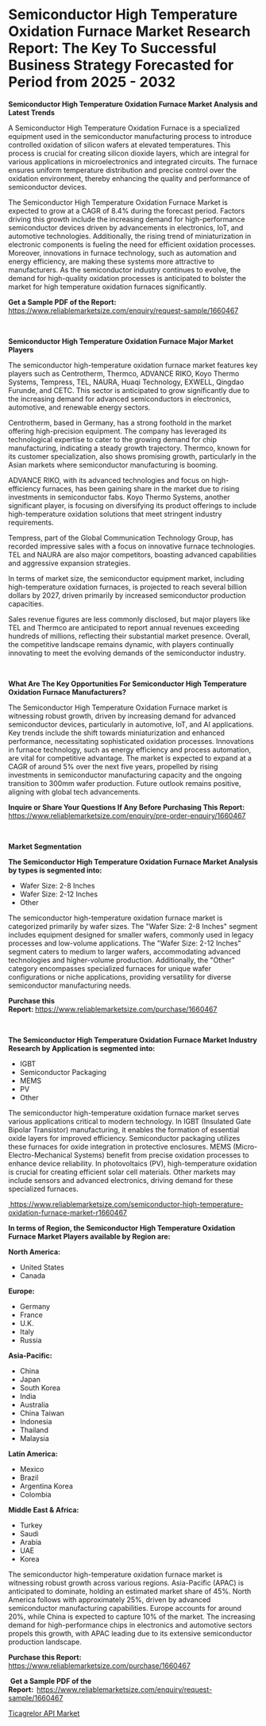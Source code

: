 <p><h1>Semiconductor High Temperature Oxidation Furnace Market Research Report: The Key To Successful Business Strategy Forecasted for Period from 2025 - 2032</h1></p><p><strong>Semiconductor High Temperature Oxidation Furnace Market Analysis and Latest Trends</strong></p>
<p><p>A Semiconductor High Temperature Oxidation Furnace is a specialized equipment used in the semiconductor manufacturing process to introduce controlled oxidation of silicon wafers at elevated temperatures. This process is crucial for creating silicon dioxide layers, which are integral for various applications in microelectronics and integrated circuits. The furnace ensures uniform temperature distribution and precise control over the oxidation environment, thereby enhancing the quality and performance of semiconductor devices.</p><p>The Semiconductor High Temperature Oxidation Furnace Market is expected to grow at a CAGR of 8.4% during the forecast period. Factors driving this growth include the increasing demand for high-performance semiconductor devices driven by advancements in electronics, IoT, and automotive technologies. Additionally, the rising trend of miniaturization in electronic components is fueling the need for efficient oxidation processes. Moreover, innovations in furnace technology, such as automation and energy efficiency, are making these systems more attractive to manufacturers. As the semiconductor industry continues to evolve, the demand for high-quality oxidation processes is anticipated to bolster the market for high temperature oxidation furnaces significantly.</p></p>
<p><strong>Get a Sample PDF of the Report:&nbsp;</strong> <a href="https://www.reliablemarketsize.com/enquiry/request-sample/1660467?utm_campaign=1131&utm_medium=2&utm_source=Github&utm_content=ia&utm_term=17012025&utm_id=semiconductor-high-temperature-oxidation-furnace">https://www.reliablemarketsize.com/enquiry/request-sample/1660467</a></p>
<p>&nbsp;</p>
<p><strong>Semiconductor High Temperature Oxidation Furnace Major Market Players</strong></p>
<p><p>The semiconductor high-temperature oxidation furnace market features key players such as Centrotherm, Thermco, ADVANCE RIKO, Koyo Thermo Systems, Tempress, TEL, NAURA, Huaqi Technology, EXWELL, Qingdao Furunde, and CETC. This sector is anticipated to grow significantly due to the increasing demand for advanced semiconductors in electronics, automotive, and renewable energy sectors.</p><p>Centrotherm, based in Germany, has a strong foothold in the market offering high-precision equipment. The company has leveraged its technological expertise to cater to the growing demand for chip manufacturing, indicating a steady growth trajectory. Thermco, known for its customer specialization, also shows promising growth, particularly in the Asian markets where semiconductor manufacturing is booming.</p><p>ADVANCE RIKO, with its advanced technologies and focus on high-efficiency furnaces, has been gaining share in the market due to rising investments in semiconductor fabs. Koyo Thermo Systems, another significant player, is focusing on diversifying its product offerings to include high-temperature oxidation solutions that meet stringent industry requirements. </p><p>Tempress, part of the Global Communication Technology Group, has recorded impressive sales with a focus on innovative furnace technologies. TEL and NAURA are also major competitors, boasting advanced capabilities and aggressive expansion strategies.</p><p>In terms of market size, the semiconductor equipment market, including high-temperature oxidation furnaces, is projected to reach several billion dollars by 2027, driven primarily by increased semiconductor production capacities.</p><p>Sales revenue figures are less commonly disclosed, but major players like TEL and Thermco are anticipated to report annual revenues exceeding hundreds of millions, reflecting their substantial market presence. Overall, the competitive landscape remains dynamic, with players continually innovating to meet the evolving demands of the semiconductor industry.</p></p>
<p>&nbsp;</p>
<p><strong>What Are The Key Opportunities For Semiconductor High Temperature Oxidation Furnace Manufacturers?</strong></p>
<p><p>The Semiconductor High Temperature Oxidation Furnace market is witnessing robust growth, driven by increasing demand for advanced semiconductor devices, particularly in automotive, IoT, and AI applications. Key trends include the shift towards miniaturization and enhanced performance, necessitating sophisticated oxidation processes. Innovations in furnace technology, such as energy efficiency and process automation, are vital for competitive advantage. The market is expected to expand at a CAGR of around 5% over the next five years, propelled by rising investments in semiconductor manufacturing capacity and the ongoing transition to 300mm wafer production. Future outlook remains positive, aligning with global tech advancements.</p></p>
<p><strong>Inquire or Share Your Questions If Any Before Purchasing This Report:</strong> <a href="https://www.reliablemarketsize.com/enquiry/pre-order-enquiry/1660467?utm_campaign=1131&utm_medium=2&utm_source=Github&utm_content=ia&utm_term=17012025&utm_id=semiconductor-high-temperature-oxidation-furnace">https://www.reliablemarketsize.com/enquiry/pre-order-enquiry/1660467</a></p>
<p>&nbsp;</p>
<p><strong>Market Segmentation</strong></p>
<p><strong>The Semiconductor High Temperature Oxidation Furnace Market Analysis by types is segmented into:</strong></p>
<p><ul><li>Wafer Size: 2-8 Inches</li><li>Wafer Size: 2-12 Inches</li><li>Other</li></ul></p>
<p><p>The semiconductor high-temperature oxidation furnace market is categorized primarily by wafer sizes. The "Wafer Size: 2-8 Inches" segment includes equipment designed for smaller wafers, commonly used in legacy processes and low-volume applications. The "Wafer Size: 2-12 Inches" segment caters to medium to larger wafers, accommodating advanced technologies and higher-volume production. Additionally, the "Other" category encompasses specialized furnaces for unique wafer configurations or niche applications, providing versatility for diverse semiconductor manufacturing needs.</p></p>
<p><strong>Purchase this Report:&nbsp;</strong><a href="https://www.reliablemarketsize.com/purchase/1660467?utm_campaign=1131&utm_medium=2&utm_source=Github&utm_content=ia&utm_term=17012025&utm_id=semiconductor-high-temperature-oxidation-furnace">https://www.reliablemarketsize.com/purchase/1660467</a></p>
<p>&nbsp;</p>
<p><strong>The Semiconductor High Temperature Oxidation Furnace Market Industry Research by Application is segmented into:</strong></p>
<p><ul><li>IGBT</li><li>Semiconductor Packaging</li><li>MEMS</li><li>PV</li><li>Other</li></ul></p>
<p><p>The semiconductor high-temperature oxidation furnace market serves various applications critical to modern technology. In IGBT (Insulated Gate Bipolar Transistor) manufacturing, it enables the formation of essential oxide layers for improved efficiency. Semiconductor packaging utilizes these furnaces for oxide integration in protective enclosures. MEMS (Micro-Electro-Mechanical Systems) benefit from precise oxidation processes to enhance device reliability. In photovoltaics (PV), high-temperature oxidation is crucial for creating efficient solar cell materials. Other markets may include sensors and advanced electronics, driving demand for these specialized furnaces.</p></p>
<p><a href="https://www.reliablemarketsize.com/semiconductor-high-temperature-oxidation-furnace-market-r1660467?utm_campaign=1131&utm_medium=2&utm_source=Github&utm_content=ia&utm_term=17012025&utm_id=semiconductor-high-temperature-oxidation-furnace">&nbsp;https://www.reliablemarketsize.com/semiconductor-high-temperature-oxidation-furnace-market-r1660467</a></p>
<p><strong>In terms of Region, the Semiconductor High Temperature Oxidation Furnace Market Players available by Region are:</strong></p>
<p>
    <p> <strong> North America: </strong>
        <ul>
            <li>United States</li>
            <li>Canada</li>
        </ul>
        </p> 
    <p> <strong> Europe: </strong>
        <ul>
            <li>Germany</li>
            <li>France</li>
            <li>U.K.</li>
            <li>Italy</li>
            <li>Russia</li>
        </ul>
        </p> 
    <p> <strong> Asia-Pacific: </strong>
        <ul>
            <li>China</li>
            <li>Japan</li>
            <li>South Korea</li>
            <li>India</li>
            <li>Australia</li>
            <li>China Taiwan</li>
            <li>Indonesia</li>
            <li>Thailand</li>
            <li>Malaysia</li>
        </ul>
        </p> 
    <p> <strong> Latin America: </strong>
        <ul>
            <li>Mexico</li>
            <li>Brazil</li>
            <li>Argentina Korea</li>
            <li>Colombia</li>
        </ul>
        </p> 
    <p> <strong> Middle East & Africa: </strong>
        <ul>
            <li>Turkey</li>
            <li>Saudi</li>
            <li>Arabia</li>
            <li>UAE</li>
            <li>Korea</li>
        </ul>
    </p>
    </p>
<p><p>The semiconductor high-temperature oxidation furnace market is witnessing robust growth across various regions. Asia-Pacific (APAC) is anticipated to dominate, holding an estimated market share of 45%. North America follows with approximately 25%, driven by advanced semiconductor manufacturing capabilities. Europe accounts for around 20%, while China is expected to capture 10% of the market. The increasing demand for high-performance chips in electronics and automotive sectors propels this growth, with APAC leading due to its extensive semiconductor production landscape.</p></p>
<p><strong>Purchase this Report: </strong><a href="https://www.reliablemarketsize.com/purchase/1660467?utm_campaign=1131&utm_medium=2&utm_source=Github&utm_content=ia&utm_term=17012025&utm_id=semiconductor-high-temperature-oxidation-furnace">https://www.reliablemarketsize.com/purchase/1660467</a></p>
<p>&nbsp;<strong>Get a Sample PDF of the Report:&nbsp;&nbsp;</strong><a href="https://www.reliablemarketsize.com/enquiry/request-sample/1660467?utm_campaign=1131&utm_medium=2&utm_source=Github&utm_content=ia&utm_term=17012025&utm_id=semiconductor-high-temperature-oxidation-furnace">https://www.reliablemarketsize.com/enquiry/request-sample/1660467</a></p>
<p><strong></strong></p>
<p><p><a href="https://github.com/CliffMedina6/Market-Research-Report-List-7/blob/main/ticagrelor-api-market.md?utm_campaign=1131&utm_medium=2&utm_source=Github&utm_content=ia&utm_term=17012025&utm_id=semiconductor-high-temperature-oxidation-furnace">Ticagrelor API Market</a></p></p>